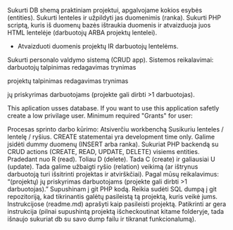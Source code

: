 Sukurti DB shemą praktiniam projektui, apgalvojame kokios esybės (entities).
Sukurti lenteles ir užpildyti jas duomenimis (ranka).
Sukurti PHP scriptą, kuris iš duomenų bazės ištraukia duomenis ir atvaizduoja juos HTML lentelėje (darbuotojų ARBA projektų lentelei).
* Atvaizduoti duomenis projektų IR darbuotojų lentelėms.


Sukurti personalo valdymo sistemą (CRUD app). Sistemos reikalavimai: 
darbuotojų
talpinimas
redagavimas
trynimas

projektų
talpinimas
redagavimas
trynimas

jų priskyrimas darbuotojams (projekte gali dirbti >1 darbuotojas).




This aplication usses database. If you want to use this application safetly create a low privilage user.
Minimum required "Grants" for user:




Procesas sprinto darbo kūrimo:
Atsiverčiu workbenchą
Susikuriu lenteles / lentelę / ryšius. CREATE statementai yra development time only.
Galime įsidėti dummy duomenų (INSERT arba ranka).
Sukuriat PHP backendą su CRUD actions (CREATE, READ, UPDATE, DELETE) visiems entities. Pradedant nuo R (read). Toliau D (delete). Tada C (create) ir galiausiai U (update).
Tada galime užbaigti ryšio (relation) veikimą (ar ištrynus darbuotoją turi išsitrinti projektas ir atvirškčiai). Pagal mūsų reikalavimus: “(projektų) jų priskyrimas darbuotojams (projekte gali dirbti >1 darbuotojas).”
Supushinam į git PHP kodą.
Reikia sudėti SQL dumpą į git repozitoriją, kad tikrinantis galėtų pasileistą tą projektą, kuris veikė jums.
Instrukcijose (readme.md) aprašyti kaip pasileisti projektą.
Patikrinti ar gera instrukcija (pilnai supushintą projektą išcheckoutinat kitame folderyje, tada išnaujo sukuriat db su savo dump failu ir tikranat funkcionalumą).
